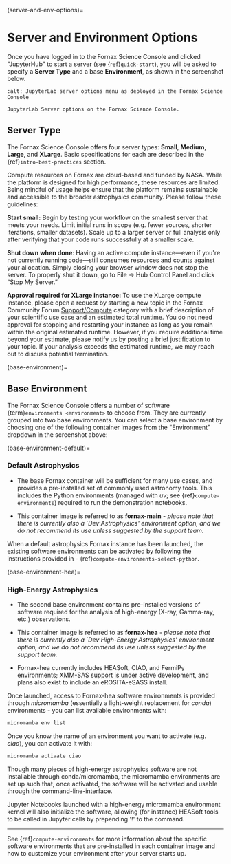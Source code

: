 (server-and-env-options)=
# Server and Environment Options

Once you have logged in to the Fornax Science Console and clicked "JupyterHub" to start a server (see {ref}`quick-start`), you will be asked to specify a **Server Type** and a base **Environment**, as shown in the screenshot below.

```{figure} ../_static/forsc_jupyterlab_servers.png
:alt: JupyterLab server options menu as deployed in the Fornax Science Console

JupyterLab Server options on the Fornax Science Console.
```

## Server Type

The Fornax Science Console offers four server types: **Small**, **Medium**, **Large**, and **XLarge**.
Basic specifications for each are described in the {ref}`intro-best-practices` section.

Compute resources on Fornax are cloud-based and funded by NASA.
While the platform is designed for high performance, these resources are limited.
Being mindful of usage helps ensure that the platform remains sustainable and accessible to the broader astrophysics community.
Please follow these guidelines:

**Start small:** Begin by testing your workflow on the smallest server that meets your needs.
Limit initial runs in scope (e.g. fewer sources, shorter iterations, smaller datasets).
Scale up to a larger server or full analysis only after verifying that your code runs successfully at a smaller scale.

**Shut down when done**:
Having an active compute instance—even if you're not currently running code—still consumes resources and counts against your allocation.
Simply closing your browser window does not stop the server.
To properly shut it down, go to File → Hub Control Panel and click “Stop My Server.”

**Approval required for XLarge instance:**
To use the XLarge compute instance, please open a request by starting a new topic in the Fornax Community Forum [Support/Compute](https://discourse.fornax.sciencecloud.nasa.gov/c/support/compute) category with a brief description of your scientific use case and an estimated total runtime.
You do not need approval for stopping and restarting your instance as long as you remain within the original estimated runtime.
However, if you require additional time beyond your estimate, please notify us by posting a brief justification to your topic.
If your analysis exceeds the estimated runtime, we may reach out to discuss potential termination.

(base-environment)=
## Base Environment

The Fornax Science Console offers a number of software {term}`environments <environment>` to choose from.
They are currently grouped into two base environments.
You can select a base environment by choosing one of the following container images from the "Environment" dropdown in the screenshot above:

(base-environment-default)=
### **Default Astrophysics**
- The base Fornax container will be sufficient for many use cases, and provides a pre-installed set of commonly used astronomy tools. This includes the Python environments (managed with _uv_; see {ref}`compute-environments`) required to run the demonstration notebooks.

- This container image is referred to as **fornax-main** - *please note that there is currently also a `Dev Astrophysics' environment option, and we do not recommend its use unless suggested by the support team.*

When a default astrophysics Fornax instance has been launched, the existing software environments can be activated by following the instructions provided in - {ref}`compute-environments-select-python`.

(base-environment-hea)=
### **High-Energy Astrophysics**
- The second base environment contains pre-installed versions of software required for the analysis of high-energy (X-ray, Gamma-ray, etc.) observations.

- This container image is referred to as **fornax-hea** - *please note that there is currently also a `Dev High-Energy Astrophysics' environment option, and we do not recommend its use unless suggested by the support team.*

- Fornax-hea currently includes HEASoft, CIAO, and FermiPy environments; XMM-SAS support is under active development, and plans also exist to include an eROSITA-eSASS install.

Once launched, access to Fornax-hea software environments is provided through _micromamba_ (essentially a light-weight replacement for _conda_) environments - you can list available environments with:

```bash 
micromamba env list
```

Once you know the name of an environment you want to activate (e.g. *ciao*), you can activate it with:

```bash 
micromamba activate ciao
``` 
Though many pieces of high-energy astrophysics software are not installable through conda/micromamba, the micromamba environments are set up such that, once activated, the software will be activated and usable through the command-line-interface. 

Jupyter Notebooks launched with a high-energy micromamba environment kernel will also initialize the software, allowing (for instance) HEASoft tools to be called in Jupyter cells by prepending '!' to the command. 

---
 
See {ref}`compute-environments` for more information about the specific software environments that are pre-installed in each container image and how to customize your environment after your server starts up.
